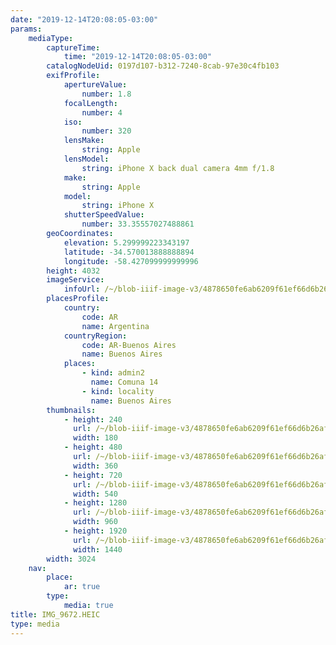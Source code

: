 ```yaml
---
date: "2019-12-14T20:08:05-03:00"
params:
    mediaType:
        captureTime:
            time: "2019-12-14T20:08:05-03:00"
        catalogNodeUid: 0197d107-b312-7240-8cab-97e30c4fb103
        exifProfile:
            apertureValue:
                number: 1.8
            focalLength:
                number: 4
            iso:
                number: 320
            lensMake:
                string: Apple
            lensModel:
                string: iPhone X back dual camera 4mm f/1.8
            make:
                string: Apple
            model:
                string: iPhone X
            shutterSpeedValue:
                number: 33.35557027488861
        geoCoordinates:
            elevation: 5.299999223343197
            latitude: -34.570013888888894
            longitude: -58.427099999999996
        height: 4032
        imageService:
            infoUrl: /~/blob-iiif-image-v3/4878650fe6ab6209f61ef66d6b26afd36b0c89bcb41008f4a4dc4e817c771cfc/info.json
        placesProfile:
            country:
                code: AR
                name: Argentina
            countryRegion:
                code: AR-Buenos Aires
                name: Buenos Aires
            places:
                - kind: admin2
                  name: Comuna 14
                - kind: locality
                  name: Buenos Aires
        thumbnails:
            - height: 240
              url: /~/blob-iiif-image-v3/4878650fe6ab6209f61ef66d6b26afd36b0c89bcb41008f4a4dc4e817c771cfc/full/180%2C240/0/default.jpg
              width: 180
            - height: 480
              url: /~/blob-iiif-image-v3/4878650fe6ab6209f61ef66d6b26afd36b0c89bcb41008f4a4dc4e817c771cfc/full/360%2C480/0/default.jpg
              width: 360
            - height: 720
              url: /~/blob-iiif-image-v3/4878650fe6ab6209f61ef66d6b26afd36b0c89bcb41008f4a4dc4e817c771cfc/full/540%2C720/0/default.jpg
              width: 540
            - height: 1280
              url: /~/blob-iiif-image-v3/4878650fe6ab6209f61ef66d6b26afd36b0c89bcb41008f4a4dc4e817c771cfc/full/960%2C1280/0/default.jpg
              width: 960
            - height: 1920
              url: /~/blob-iiif-image-v3/4878650fe6ab6209f61ef66d6b26afd36b0c89bcb41008f4a4dc4e817c771cfc/full/1440%2C1920/0/default.jpg
              width: 1440
        width: 3024
    nav:
        place:
            ar: true
        type:
            media: true
title: IMG_9672.HEIC
type: media
---
```

